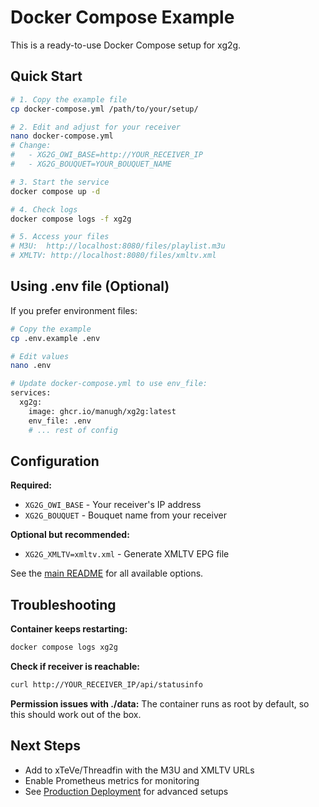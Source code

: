 # Docker Compose Example

This is a ready-to-use Docker Compose setup for xg2g.

## Quick Start

```bash
# 1. Copy the example file
cp docker-compose.yml /path/to/your/setup/

# 2. Edit and adjust for your receiver
nano docker-compose.yml
# Change:
#   - XG2G_OWI_BASE=http://YOUR_RECEIVER_IP
#   - XG2G_BOUQUET=YOUR_BOUQUET_NAME

# 3. Start the service
docker compose up -d

# 4. Check logs
docker compose logs -f xg2g

# 5. Access your files
# M3U:  http://localhost:8080/files/playlist.m3u
# XMLTV: http://localhost:8080/files/xmltv.xml
```

## Using .env file (Optional)

If you prefer environment files:

```bash
# Copy the example
cp .env.example .env

# Edit values
nano .env

# Update docker-compose.yml to use env_file:
services:
  xg2g:
    image: ghcr.io/manugh/xg2g:latest
    env_file: .env
    # ... rest of config
```

## Configuration

**Required:**
- `XG2G_OWI_BASE` - Your receiver's IP address
- `XG2G_BOUQUET` - Bouquet name from your receiver

**Optional but recommended:**
- `XG2G_XMLTV=xmltv.xml` - Generate XMLTV EPG file

See the [main README](../../README.md#configuration-env) for all available options.

## Troubleshooting

**Container keeps restarting:**
```bash
docker compose logs xg2g
```

**Check if receiver is reachable:**
```bash
curl http://YOUR_RECEIVER_IP/api/statusinfo
```

**Permission issues with ./data:**
The container runs as root by default, so this should work out of the box.

## Next Steps

- Add to xTeVe/Threadfin with the M3U and XMLTV URLs
- Enable Prometheus metrics for monitoring
- See [Production Deployment](../../docs/DEPLOYMENT.md) for advanced setups
